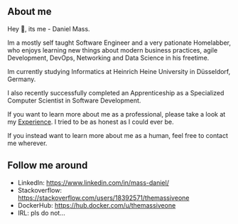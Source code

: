 ## About me

Hey 👋, its me - Daniel Mass.

Im a mostly self taught Software Engineer and a very pationate Homelabber, who enjoys learning new things about modern business practices, agile Development, DevOps, Networking and Data Science in his freetime.

Im currently studying Informatics at Heinrich Heine University in Düsseldorf, Germany.

I also recently successfully completed an Apprenticeship as a Specialized Computer Scientist in Software Development.

If you want to learn more about me as a professional, please take a look at my [Experience](https://github.com/themassiveone/themassiveone/blob/main/experience.md). I tried to be as honest as I could ever be.

If you instead want to learn more about me as a human, feel free to contact me wherever.

## Follow me around

- LinkedIn: https://www.linkedin.com/in/mass-daniel/
- Stackoverflow: https://stackoverflow.com/users/18392571/themassiveone
- DockerHub: https://hub.docker.com/u/themassiveone
- IRL: pls do not...
